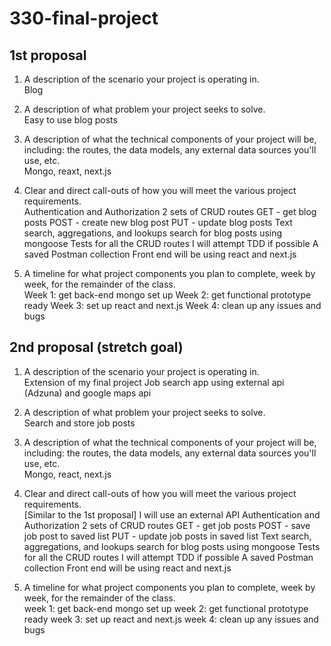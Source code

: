 # 330-final-project

## 1st proposal

1. A description of the scenario your project is operating in.
   <br>
   Blog

2. A description of what problem your project seeks to solve.
   <br>
   Easy to use blog posts

3. A description of what the technical components of your project will be, including: the routes, the data models, any external data sources you'll use, etc.
   <br>
   Mongo, reaxt, next.js

4. Clear and direct call-outs of how you will meet the various project requirements.
   <br>
   Authentication and Authorization
   2 sets of CRUD routes
   GET - get blog posts
   POST - create new blog post
   PUT - update blog posts
   Text search, aggregations, and lookups
   search for blog posts using mongoose
   Tests for all the CRUD routes
   I will attempt TDD if possible
   A saved Postman collection
   Front end will be using react and next.js

5. A timeline for what project components you plan to complete, week by week, for the remainder of the class.
   <br>
   Week 1: get back-end mongo set up
   Week 2: get functional prototype ready
   Week 3: set up react and next.js
   Week 4: clean up any issues and bugs

## 2nd proposal (stretch goal)

1. A description of the scenario your project is operating in.
   <br>
   Extension of my final project
   Job search app using external api (Adzuna) and google maps api

2. A description of what problem your project seeks to solve.
   <br>
   Search and store job posts

3. A description of what the technical components of your project will be, including: the routes, the data models, any external data sources you'll use, etc.
   <br>
   Mongo, react, next.js

4. Clear and direct call-outs of how you will meet the various project requirements.
   <br>
   [Similar to the 1st proposal]
   I will use an external API
   Authentication and Authorization
   2 sets of CRUD routes
   GET - get job posts
   POST - save job post to saved list
   PUT - update job posts in saved list
   Text search, aggregations, and lookups
   search for blog posts using mongoose
   Tests for all the CRUD routes
   I will attempt TDD if possible
   A saved Postman collection
   Front end will be using react and next.js

5. A timeline for what project components you plan to complete, week by week, for the remainder of the class.
   <br>
   week 1: get back-end mongo set up
   week 2: get functional prototype ready
   week 3: set up react and next.js
   week 4: clean up any issues and bugs
